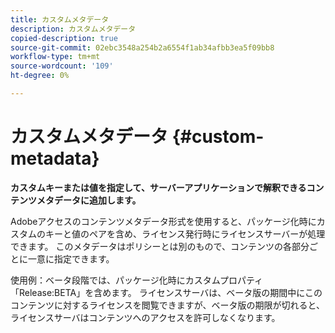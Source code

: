 ```yaml
---
title: カスタムメタデータ
description: カスタムメタデータ
copied-description: true
source-git-commit: 02ebc3548a254b2a6554f1ab34afbb3ea5f09bb8
workflow-type: tm+mt
source-wordcount: '109'
ht-degree: 0%

---
```


# カスタムメタデータ {#custom-metadata}

**カスタムキーまたは値を指定して、サーバーアプリケーションで解釈できるコンテンツメタデータに追加します。**

Adobeアクセスのコンテンツメタデータ形式を使用すると、パッケージ化時にカスタムのキーと値のペアを含め、ライセンス発行時にライセンスサーバーが処理できます。 このメタデータはポリシーとは別のもので、コンテンツの各部分ごとに一意に指定できます。

使用例：ベータ段階では、パッケージ化時にカスタムプロパティ「Release:BETA」を含めます。 ライセンスサーバは、ベータ版の期間中にこのコンテンツに対するライセンスを閲覧できますが、ベータ版の期限が切れると、ライセンスサーバはコンテンツへのアクセスを許可しなくなります。
